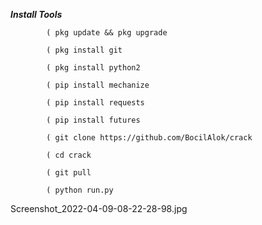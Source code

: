 <p align="center">

<i> <b>  Install Tools</b> </i>

</p>

           

           

            ( pkg update && pkg upgrade

            ( pkg install git

            ( pkg install python2

            ( pip install mechanize

            ( pip install requests

            ( pip install futures

            ( git clone https://github.com/BocilAlok/crack

            ( cd crack 

            ( git pull

            ( python run.py

            
Screenshot_2022-04-09-08-22-28-98.jpg
            

